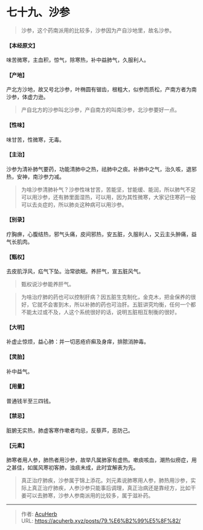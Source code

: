 # 七十九、沙参


> 沙参，这个药南派用的比较多，沙参因为产自沙地里，故名沙参。

#### 【本经原文】
味苦微寒，主血积，惊气，除寒热，补中益肺气，久服利人。
#### 【产地】
产北方沙地，故又号北沙参，叶椭圆有锯齿，根粗大，似参而质松，产南方者为南沙参，体虚力逊。

> 产自北方的沙参叫北沙参，产自南方的叫南沙参，北沙参要好一点。

#### 【性味】
味甘苦，性微寒，无毒。
#### 【主治】
沙参为清补肺气要药，功能清肺中之热，祛肺中之痰。补肺中之气，治久咳，退邪热，安神，南沙参力减。

> 为啥沙参清肺补气？沙参性味甘苦，苦能坚，甘能缓、能润，所以肺气不足可以用沙参，还有肺里面湿热，可以用，因为其性微寒，大家记住寒药一般可以去炎症的，所以肺炎这种病可以用沙参。

#### 【别录】
疗胸痹，心腹结热，邪气头痛，皮间邪热，安五脏，久服利人，又云主头肿痛，益气长肌肉。
#### 【甄权】
去皮肌浮风，疝气下坠。治常欲眠。养肝气，宣五脏风气。

> 甄权说沙参能养肝气。

> 为啥治疗肺的药也可以控制肝病？因五脏生克制化，金克木，把金保养的很好，它就不会害到木，所以补肺的药也可治肝。五脏讲究均衡，任何一个都不能太过或不及，人这个系统很好的话，说明五脏相互制衡的很好。

#### 【大明】
补虚止惊烦，益心肺：并一切恶疮疥癣及身痒，排脓消肿毒。
#### 【灵胎】
补中益气。
#### 【用量】
普通钱半至三四钱。
#### 【禁忌】
脏腑无实热，肺虚客寒作嗽者均忌，反藜芦，恶防己。
#### 【元素】
肺寒者用人参，肺热者用沙参，故举凡属肺家有虚热。嗽痰咳血，潮热似痨症，用之甚佳，如属风寒初客肺，浊痰未成，此时宜解表为先。

> 真正治疗肺疾，沙参属于锦上添花。‍刘元素说肺寒用人参，肺热用沙参，实际上真正治疗肺疾，人参沙参只能事后调理，真正治病还是靠经方，比如干姜可以去肺寒，沙参人参南派用的比较多，属于滋补药。

---

> 作者: [AcuHerb](https://acuherb.xyz)  
> URL: https://acuherb.xyz/posts/79.%E6%B2%99%E5%8F%82/  

